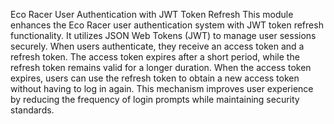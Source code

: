 Eco Racer User Authentication with JWT Token Refresh
This module enhances the Eco Racer user authentication system with JWT token refresh functionality. It utilizes JSON Web Tokens (JWT) to manage user sessions securely. When users authenticate, they receive an access token and a refresh token. The access token expires after a short period, while the refresh token remains valid for a longer duration. When the access token expires, users can use the refresh token to obtain a new access token without having to log in again. This mechanism improves user experience by reducing the frequency of login prompts while maintaining security standards.
